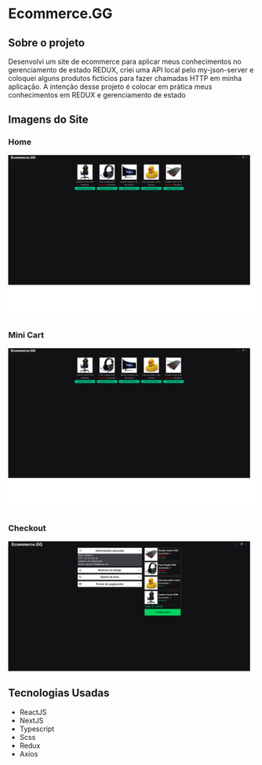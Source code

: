 # Ecommerce.GG
## Sobre o projeto

Desenvolvi um site de ecommerce para aplicar meus conhecimentos no gerenciamento de estado REDUX, criei uma API local pelo my-json-server e coloquei alguns produtos ficticios para fazer chamadas HTTP em minha aplicação.
A intenção desse projeto é colocar em prática meus conhecimentos em REDUX e gerenciamento de estado
## Imagens do Site

### Home

![Captura de tela da Home](./src/images/home.png)

### Mini Cart

![Captura de tela do mini cart](./src/images/mini-cart.png)

### Checkout

![Captura de tela do mini cart](./src/images/checkout.png)

## Tecnologias Usadas

 * ReactJS
 * NextJS
 * Typescript
 * Scss
 * Redux
 * Axios
